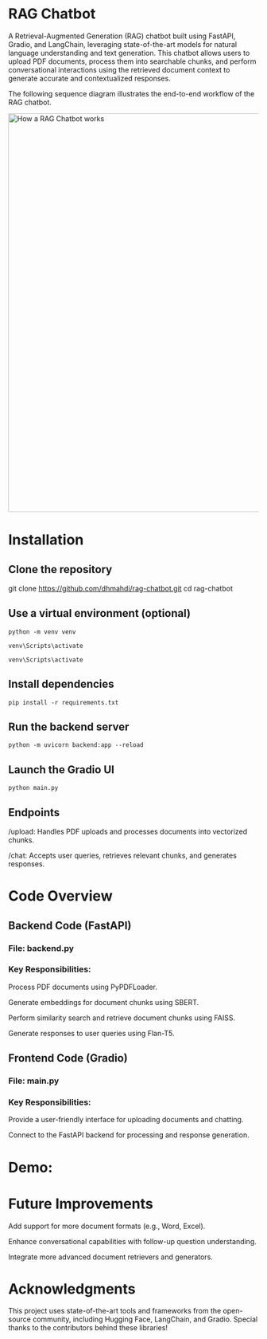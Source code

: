 # RAG Chatbot

A Retrieval-Augmented Generation (RAG) chatbot built using FastAPI, Gradio, and LangChain, leveraging state-of-the-art models for natural language understanding and text generation. This chatbot allows users to upload PDF documents, process them into searchable chunks, and perform conversational interactions using the retrieved document context to generate accurate and contextualized responses.

The following sequence diagram illustrates the end-to-end workflow of the RAG chatbot.

<img src="https://www.mermaidchart.com/raw/fb57781b-12fd-4cae-8d07-e7cbcb250e61?theme=light&version=v0.1&format=svg" alt="How a RAG Chatbot works" width="800"/>

# Installation

## Clone the repository

git clone https://github.com/dhmahdi/rag-chatbot.git
cd rag-chatbot

## Use a virtual environment (optional)

```Terminal
python -m venv venv
```

```MacOS / Linux
venv\Scripts\activate
```

```Windows
venv\Scripts\activate
```

## Install dependencies

```Terminal
pip install -r requirements.txt
```

## Run the backend server
```Terminal
python -m uvicorn backend:app --reload
```

## Launch the Gradio UI

```Terminal
python main.py
```

## Endpoints

/upload: Handles PDF uploads and processes documents into vectorized chunks.

/chat: Accepts user queries, retrieves relevant chunks, and generates responses.


# Code Overview

## Backend Code (FastAPI)

### File: backend.py

### Key Responsibilities:

Process PDF documents using PyPDFLoader.

Generate embeddings for document chunks using SBERT.

Perform similarity search and retrieve document chunks using FAISS.

Generate responses to user queries using Flan-T5.

## Frontend Code (Gradio)

### File: main.py

### Key Responsibilities:

Provide a user-friendly interface for uploading documents and chatting.

Connect to the FastAPI backend for processing and response generation.

# Demo:

# Future Improvements

Add support for more document formats (e.g., Word, Excel).

Enhance conversational capabilities with follow-up question understanding.

Integrate more advanced document retrievers and generators.

# Acknowledgments

This project uses state-of-the-art tools and frameworks from the open-source community, including Hugging Face, LangChain, and Gradio. Special thanks to the contributors behind these libraries!